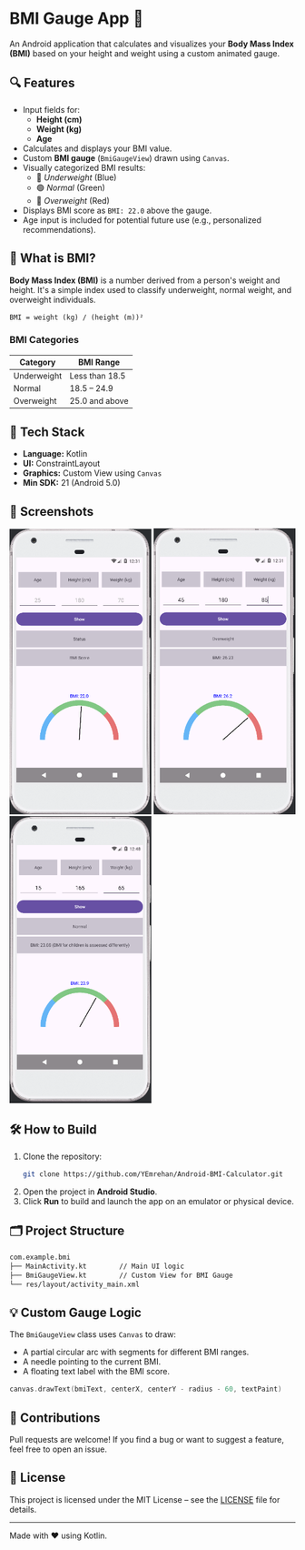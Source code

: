 # BMI Gauge App 📱

An Android application that calculates and visualizes your **Body Mass Index (BMI)** based on your height and weight using a custom animated gauge.

## 🔍 Features

- Input fields for:
  - **Height (cm)**
  - **Weight (kg)**
  - **Age**
- Calculates and displays your BMI value.
- Custom **BMI gauge** (`BmiGaugeView`) drawn using `Canvas`.
- Visually categorized BMI results:
  - 🔵 *Underweight* (Blue)
  - 🟢 *Normal* (Green)
  - 🔴 *Overweight* (Red)
- Displays BMI score as `BMI: 22.0` above the gauge.
- Age input is included for potential future use (e.g., personalized recommendations).

## 🧠 What is BMI?

**Body Mass Index (BMI)** is a number derived from a person's weight and height. It's a simple index used to classify underweight, normal weight, and overweight individuals.

```
BMI = weight (kg) / (height (m))²
```

### BMI Categories

| Category      | BMI Range      |
|---------------|----------------|
| Underweight   | Less than 18.5 |
| Normal        | 18.5 – 24.9    |
| Overweight    | 25.0 and above |

## 🧩 Tech Stack

- **Language:** Kotlin
- **UI:** ConstraintLayout
- **Graphics:** Custom View using `Canvas`
- **Min SDK:** 21 (Android 5.0)

## 📸 Screenshots

<p float="left">
  <img src="screenshots/ss1.png" width="250" />
  <img src="screenshots/ss2.png" width="250" />
  <img src="screenshots/ss3.png" width="250" />
</p>

## 🛠 How to Build

1. Clone the repository:
   ```bash
   git clone https://github.com/YEmrehan/Android-BMI-Calculator.git
   ```
2. Open the project in **Android Studio**.
3. Click **Run** to build and launch the app on an emulator or physical device.

## 🗂 Project Structure

```
com.example.bmi
├── MainActivity.kt        // Main UI logic
├── BmiGaugeView.kt        // Custom View for BMI Gauge
└── res/layout/activity_main.xml
```

## 💡 Custom Gauge Logic

The `BmiGaugeView` class uses `Canvas` to draw:
- A partial circular arc with segments for different BMI ranges.
- A needle pointing to the current BMI.
- A floating text label with the BMI score.

```kotlin
canvas.drawText(bmiText, centerX, centerY - radius - 60, textPaint)
```

## 🤝 Contributions

Pull requests are welcome! If you find a bug or want to suggest a feature, feel free to open an issue.

## 📄 License

This project is licensed under the MIT License – see the [LICENSE](LICENSE) file for details.

---

Made with ❤️ using Kotlin.
